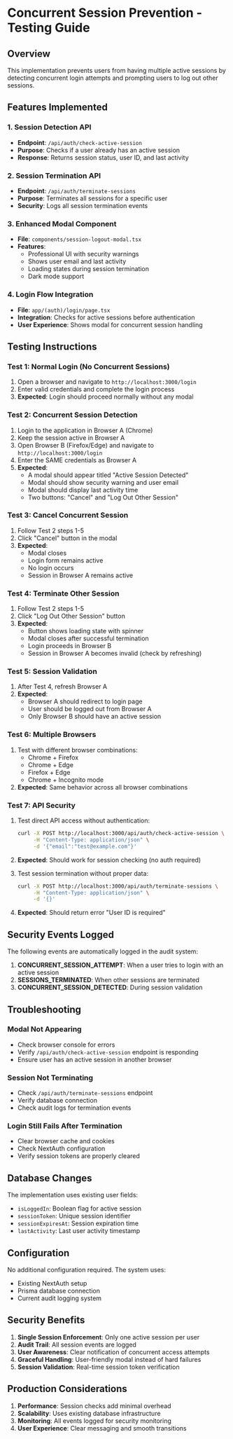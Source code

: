 # Concurrent Session Prevention - Testing Guide

## Overview

This implementation prevents users from having multiple active sessions by detecting concurrent login attempts and prompting users to log out other sessions.

## Features Implemented

### 1. Session Detection API

- **Endpoint**: `/api/auth/check-active-session`
- **Purpose**: Checks if a user already has an active session
- **Response**: Returns session status, user ID, and last activity

### 2. Session Termination API

- **Endpoint**: `/api/auth/terminate-sessions`
- **Purpose**: Terminates all sessions for a specific user
- **Security**: Logs all session termination events

### 3. Enhanced Modal Component

- **File**: `components/session-logout-modal.tsx`
- **Features**:
  - Professional UI with security warnings
  - Shows user email and last activity
  - Loading states during session termination
  - Dark mode support

### 4. Login Flow Integration

- **File**: `app/(auth)/login/page.tsx`
- **Integration**: Checks for active sessions before authentication
- **User Experience**: Shows modal for concurrent session handling

## Testing Instructions

### Test 1: Normal Login (No Concurrent Sessions)

1. Open a browser and navigate to `http://localhost:3000/login`
2. Enter valid credentials and complete the login process
3. **Expected**: Login should proceed normally without any modal

### Test 2: Concurrent Session Detection

1. Login to the application in Browser A (Chrome)
2. Keep the session active in Browser A
3. Open Browser B (Firefox/Edge) and navigate to `http://localhost:3000/login`
4. Enter the SAME credentials as Browser A
5. **Expected**:
   - A modal should appear titled "Active Session Detected"
   - Modal should show security warning and user email
   - Modal should display last activity time
   - Two buttons: "Cancel" and "Log Out Other Session"

### Test 3: Cancel Concurrent Session

1. Follow Test 2 steps 1-5
2. Click "Cancel" button in the modal
3. **Expected**:
   - Modal closes
   - Login form remains active
   - No login occurs
   - Session in Browser A remains active

### Test 4: Terminate Other Session

1. Follow Test 2 steps 1-5
2. Click "Log Out Other Session" button
3. **Expected**:
   - Button shows loading state with spinner
   - Modal closes after successful termination
   - Login proceeds in Browser B
   - Session in Browser A becomes invalid (check by refreshing)

### Test 5: Session Validation

1. After Test 4, refresh Browser A
2. **Expected**:
   - Browser A should redirect to login page
   - User should be logged out from Browser A
   - Only Browser B should have an active session

### Test 6: Multiple Browsers

1. Test with different browser combinations:
   - Chrome + Firefox
   - Chrome + Edge
   - Firefox + Edge
   - Chrome + Incognito mode
2. **Expected**: Same behavior across all browser combinations

### Test 7: API Security

1. Test direct API access without authentication:
   ```bash
   curl -X POST http://localhost:3000/api/auth/check-active-session \
        -H "Content-Type: application/json" \
        -d '{"email":"test@example.com"}'
   ```
2. **Expected**: Should work for session checking (no auth required)

3. Test session termination without proper data:
   ```bash
   curl -X POST http://localhost:3000/api/auth/terminate-sessions \
        -H "Content-Type: application/json" \
        -d '{}'
   ```
4. **Expected**: Should return error "User ID is required"

## Security Events Logged

The following events are automatically logged in the audit system:

1. **CONCURRENT_SESSION_ATTEMPT**: When a user tries to login with an active session
2. **SESSIONS_TERMINATED**: When other sessions are terminated
3. **CONCURRENT_SESSION_DETECTED**: During session validation

## Troubleshooting

### Modal Not Appearing

- Check browser console for errors
- Verify `/api/auth/check-active-session` endpoint is responding
- Ensure user has an active session in another browser

### Session Not Terminating

- Check `/api/auth/terminate-sessions` endpoint
- Verify database connection
- Check audit logs for termination events

### Login Still Fails After Termination

- Clear browser cache and cookies
- Check NextAuth configuration
- Verify session tokens are properly cleared

## Database Changes

The implementation uses existing user fields:

- `isLoggedIn`: Boolean flag for active session
- `sessionToken`: Unique session identifier
- `sessionExpiresAt`: Session expiration time
- `lastActivity`: Last user activity timestamp

## Configuration

No additional configuration required. The system uses:

- Existing NextAuth setup
- Prisma database connection
- Current audit logging system

## Security Benefits

1. **Single Session Enforcement**: Only one active session per user
2. **Audit Trail**: All session events are logged
3. **User Awareness**: Clear notification of concurrent access attempts
4. **Graceful Handling**: User-friendly modal instead of hard failures
5. **Session Validation**: Real-time session token verification

## Production Considerations

1. **Performance**: Session checks add minimal overhead
2. **Scalability**: Uses existing database infrastructure
3. **Monitoring**: All events logged for security monitoring
4. **User Experience**: Clear messaging and smooth transitions
